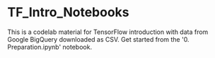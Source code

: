 # TF_Intro_Notebooks

This is a codelab material for TensorFlow introduction with data from Google BigQuery downloaded as CSV. 
Get started from the '0. Preparation.ipynb' notebook.
